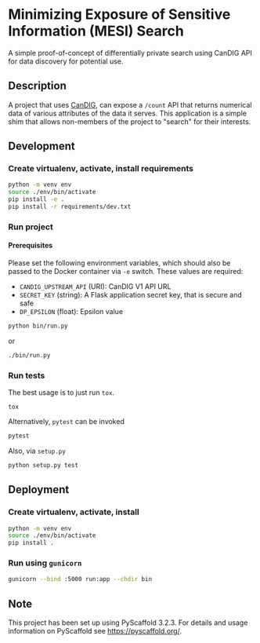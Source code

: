 # Minimizing Exposure of Sensitive Information (MESI) Search

A simple proof-of-concept of differentially private search using CanDIG
API for data discovery for potential use. 

## Description

A project that uses [CanDIG](https://www.distributedgenomics.ca/), can expose 
a `/count` API that returns numerical data of various attributes of the data
it serves. This application is a simple shim that allows non-members of the
project to "search" for their interests.

## Development

### Create virtualenv, activate, install requirements

```bash
python -m venv env
source ./env/bin/activate
pip install -e .
pip install -r requirements/dev.txt
```

### Run project

#### Prerequisites

Please set the following environment variables, which should also be passed
to the Docker container via `-e` switch. These values are required: 

- `CANDIG_UPSTREAM_API` (URI): CanDIG V1 API URL
- `SECRET_KEY` (string): A Flask application secret key, that is secure and safe
- `DP_EPSILON` (float): Epsilon value 

```bash 
python bin/run.py
```
or
```bash
./bin/run.py
```

### Run tests

The best usage is to just run `tox`.

```
tox
```

Alternatively, `pytest` can be invoked

```bash
pytest
```

Also, via `setup.py`

```bash
python setup.py test
```

## Deployment

### Create virtualenv, activate, install

```bash
python -m venv env
source ./env/bin/activate
pip install .
```

### Run using `gunicorn`

```bash
gunicorn --bind :5000 run:app --chdir bin
```


## Note
This project has been set up using PyScaffold 3.2.3. For details and usage
information on PyScaffold see https://pyscaffold.org/.

